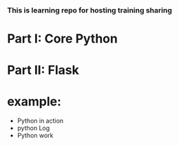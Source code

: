 ### This is learning repo for hosting training sharing

# Part I: Core Python
# Part II: Flask
# example: 
  * Python in action
  * python Log
  * Python work
